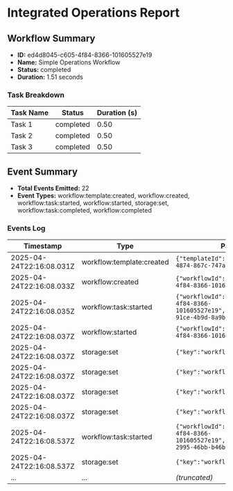 # Integrated Operations Report

## Workflow Summary
- **ID:** ed4d8045-c605-4f84-8366-101605527e19
- **Name:** Simple Operations Workflow
- **Status:** completed
- **Duration:** 1.51 seconds
### Task Breakdown
| Task Name | Status | Duration (s) |
|---|---|---|
| Task 1 | completed | 0.50 |
| Task 2 | completed | 0.50 |
| Task 3 | completed | 0.50 |

## Event Summary
- **Total Events Emitted:** 22
- **Event Types:** workflow:template:created, workflow:created, workflow:task:started, workflow:started, storage:set, workflow:task:completed, workflow:completed
### Events Log
| Timestamp | Type | Payload |
|---|---|---|
| 2025-04-24T22:16:08.031Z | workflow:template:created | ```{"templateId":"e5b2f45b-dd50-4874-867c-747a7b3c5cb9"}``` |
| 2025-04-24T22:16:08.033Z | workflow:created | ```{"workflowId":"ed4d8045-c605-4f84-8366-101605527e19"}``` |
| 2025-04-24T22:16:08.035Z | workflow:task:started | ```{"workflowId":"ed4d8045-c605-4f84-8366-101605527e19","taskId":"17bce428-91ce-4b9d-8a9b-e0756af0d4e9"}``` |
| 2025-04-24T22:16:08.037Z | workflow:started | ```{"workflowId":"ed4d8045-c605-4f84-8366-101605527e19"}``` |
| 2025-04-24T22:16:08.037Z | storage:set | ```{"key":"workflowEngine"}``` |
| 2025-04-24T22:16:08.037Z | storage:set | ```{"key":"workflowEngine"}``` |
| 2025-04-24T22:16:08.037Z | storage:set | ```{"key":"workflowEngine"}``` |
| 2025-04-24T22:16:08.037Z | storage:set | ```{"key":"workflowEngine"}``` |
| 2025-04-24T22:16:08.537Z | workflow:task:started | ```{"workflowId":"ed4d8045-c605-4f84-8366-101605527e19","taskId":"af55e47f-2995-46bb-b46b-22be451d144c"}``` |
| 2025-04-24T22:16:08.537Z | storage:set | ```{"key":"workflowEngine"}``` |
| ... | ... | *(truncated)* |

